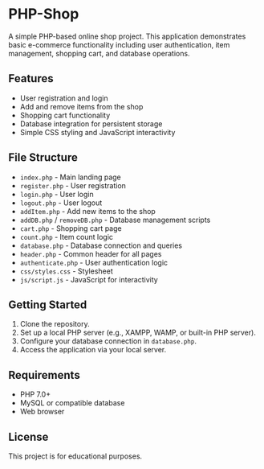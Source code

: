 # PHP-Shop

A simple PHP-based online shop project. This application demonstrates basic e-commerce functionality including user authentication, item management, shopping cart, and database operations.

## Features
- User registration and login
- Add and remove items from the shop
- Shopping cart functionality
- Database integration for persistent storage
- Simple CSS styling and JavaScript interactivity

## File Structure
- `index.php` - Main landing page
- `register.php` - User registration
- `login.php` - User login
- `logout.php` - User logout
- `addItem.php` - Add new items to the shop
- `addDB.php` / `removeDB.php` - Database management scripts
- `cart.php` - Shopping cart page
- `count.php` - Item count logic
- `database.php` - Database connection and queries
- `header.php` - Common header for all pages
- `authenticate.php` - User authentication logic
- `css/styles.css` - Stylesheet
- `js/script.js` - JavaScript for interactivity

## Getting Started
1. Clone the repository.
2. Set up a local PHP server (e.g., XAMPP, WAMP, or built-in PHP server).
3. Configure your database connection in `database.php`.
4. Access the application via your local server.

## Requirements
- PHP 7.0+
- MySQL or compatible database
- Web browser

## License
This project is for educational purposes.

